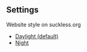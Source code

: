 Settings
--------
Website style on suckless.org

<ul>
<li><a href="javascript:document.cookie='style=;path=/;domain=suckless.org';window.location.reload();">Daylight (default)</a></li>

<li><a href="javascript:document.cookie='style=1;path=/;domain=suckless.org';window.location.reload();">Night</a></li>
</ul>
